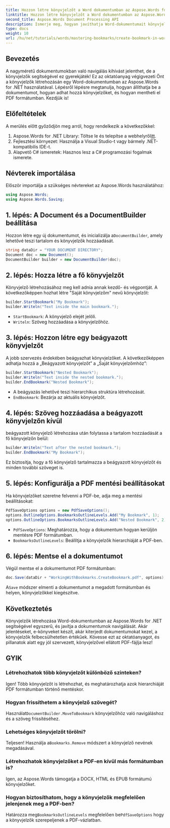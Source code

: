 ```yaml
---
title: Hozzon létre könyvjelzőt a Word dokumentumban az Aspose.Words for .NET segítségével
linktitle: Hozzon létre könyvjelzőt a Word dokumentumban az Aspose.Words for .NET segítségével
second_title: Aspose.Words Document Processing API
description: Ismerje meg, hogyan javíthatja Word-dokumentumait könyvjelzők létrehozásával és kezelésével az Aspose.Words for .NET használatával. Ez a lépésről lépésre bemutató útmutató.
type: docs
weight: 10
url: /hu/net/tutorials/words/mastering-bookmarks/create-bookmark-in-word-document/
---
```

## Bevezetés

A nagyméretű dokumentumokban való navigálás kihívást jelenthet, de a könyvjelzők segítségével ez gyerekjáték! Ez az oktatóanyag végigvezeti Önt a könyvjelzők létrehozásán egy Word-dokumentumban az Aspose.Words for .NET használatával. Lépésről lépésre megtanulja, hogyan állíthatja be a dokumentumot, hogyan adhat hozzá könyvjelzőket, és hogyan mentheti el PDF formátumban. Kezdjük is!

## Előfeltételek

A merülés előtt győződjön meg arról, hogy rendelkezik a következőkkel:

1.  Aspose.Words for .NET Library: Töltse le és telepítse a webhelyről[itt](https://releases.aspose.com/words/net/).
2. Fejlesztési környezet: Használja a Visual Studio-t vagy bármely .NET-kompatibilis IDE-t.
3. Alapvető C# ismeretek: Hasznos lesz a C# programozási fogalmak ismerete.

## Névterek importálása

Először importálja a szükséges névtereket az Aspose.Words használatához:

```csharp
using Aspose.Words;
using Aspose.Words.Saving;
```

## 1. lépés: A Document és a DocumentBuilder beállítása

 Hozzon létre egy új dokumentumot, és inicializálja a`DocumentBuilder`, amely lehetővé teszi tartalom és könyvjelzők hozzáadását.

```csharp
string dataDir = "YOUR DOCUMENT DIRECTORY";
Document doc = new Document();
DocumentBuilder builder = new DocumentBuilder(doc);
```

## 2. lépés: Hozza létre a fő könyvjelzőt

Könyvjelző létrehozásához meg kell adnia annak kezdő- és végpontját. A következőképpen hozhat létre "Saját könyvjelzőm" nevű könyvjelzőt:

```csharp
builder.StartBookmark("My Bookmark");
builder.Writeln("Text inside the main bookmark.");
```
- `StartBookmark`: A könyvjelző elejét jelöli.
- `Writeln`: Szöveg hozzáadása a könyvjelzőhöz.

## 3. lépés: Hozzon létre egy beágyazott könyvjelzőt

A jobb szervezés érdekében beágyazhat könyvjelzőket. A következőképpen adhatja hozzá a „Beágyazott könyvjelzőt” a „Saját könyvjelzőmhöz”:

```csharp
builder.StartBookmark("Nested Bookmark");
builder.Writeln("Text inside the nested bookmark.");
builder.EndBookmark("Nested Bookmark");
```
- A beágyazás lehetővé teszi hierarchikus struktúra létrehozását. 
- `EndBookmark`: Bezárja az aktuális könyvjelzőt.

## 4. lépés: Szöveg hozzáadása a beágyazott könyvjelzőn kívül

beágyazott könyvjelző létrehozása után folytassa a tartalom hozzáadását a fő könyvjelzőn belül:

```csharp
builder.Writeln("Text after the nested bookmark.");
builder.EndBookmark("My Bookmark");
```
Ez biztosítja, hogy a fő könyvjelző tartalmazza a beágyazott könyvjelzőt és minden további szöveget is.

## 5. lépés: Konfigurálja a PDF mentési beállításokat

Ha könyvjelzőket szeretne felvenni a PDF-be, adja meg a mentési beállításokat:

```csharp
PdfSaveOptions options = new PdfSaveOptions();
options.OutlineOptions.BookmarksOutlineLevels.Add("My Bookmark", 1);
options.OutlineOptions.BookmarksOutlineLevels.Add("Nested Bookmark", 2);
```
- `PdfSaveOptions`: Meghatározza, hogy a dokumentum hogyan kerüljön mentésre PDF formátumban.
- `BookmarksOutlineLevels`: Beállítja a könyvjelzők hierarchiáját a PDF-ben.

## 6. lépés: Mentse el a dokumentumot

Végül mentse el a dokumentumot PDF formátumban:

```csharp
doc.Save(dataDir + "WorkingWithBookmarks.CreateBookmark.pdf", options);
```
 A`Save` módszer elmenti a dokumentumot a megadott formátumban és helyen, könyvjelzőkkel kiegészítve.

## Következtetés

Könyvjelzők létrehozása Word-dokumentumban az Aspose.Words for .NET segítségével egyszerű, és javítja a dokumentumok navigálását. Akár jelentéseket, e-könyveket készít, akár kiterjedt dokumentumokat kezel, a könyvjelzők felbecsülhetetlen értékűek. Kövesse ezt az oktatóanyagot, és pillanatok alatt egy jól szervezett, könyvjelzővel ellátott PDF-fájlja lesz!

## GYIK

### Létrehozhatok több könyvjelzőt különböző szinteken?
Igen! Több könyvjelzőt is létrehozhat, és meghatározhatja azok hierarchiáját PDF formátumban történő mentéskor.

### Hogyan frissíthetem a könyvjelző szövegét?
 Használat`DocumentBuilder.MoveToBookmark` könyvjelzőhöz való navigáláshoz és a szöveg frissítéséhez.

### Lehetséges könyvjelzőt törölni?
 Teljesen! Használja a`Bookmarks.Remove` módszert a könyvjelző nevének megadásával.

### Létrehozhatok könyvjelzőket a PDF-en kívül más formátumban is?
Igen, az Aspose.Words támogatja a DOCX, HTML és EPUB formátumú könyvjelzőket.

### Hogyan biztosíthatom, hogy a könyvjelzők megfelelően jelenjenek meg a PDF-ben?
 Határozza meg`BookmarksOutlineLevels` megfelelően be`PdfSaveOptions` hogy a könyvjelzők szerepeljenek a PDF-vázlatban.